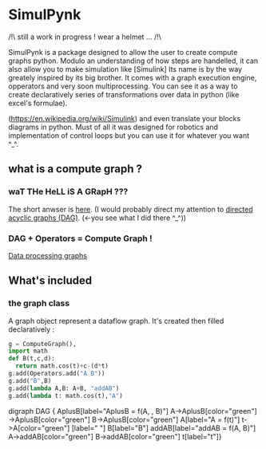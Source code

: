 # SimulPynk

/!\ still a work in progress ! wear a helmet ... /!\

SimulPynk is a package designed to allow the user to create compute graphs python.
Modulo an understanding of how steps are handelled, it can also allow you to make simulation like [Simulink]
Its name is by the way greately inspired by its big brother.
It comes with a graph execution engine, opperators and very soon multiprocessing.
You can see it as a way to create declaratively series of transformations over data in python (like excel's formulae).

(https://en.wikipedia.org/wiki/Simulink) and even translate your blocks diagrams in python.
Must of all it was designed for robotics and implementation of control loops but you can use it for whatever you want  ^_^.

## what is a compute graph ?

### waT THe HeLL iS A GRapH ???
The short anwser is [here](https://en.wikipedia.org/wiki/Graph_(discrete_mathematics)).
(I would probably direct my attention to [directed acyclic graphs (DAG)](https://en.wikipedia.org/wiki/Directed_acyclic_graph). (<-you see what I did there ^_^))
### DAG + Operators = Compute Graph !
[Data processing graphs](https://en.wikipedia.org/wiki/Directed_acyclic_graph#Data_processing_networks)

## What's included
### the graph class
A graph object represent a dataflow graph. It's created then filled declaratively :

```python
g = ComputeGraph(),
import math
def B(t,c,d):
  return math.cos(t)+c-(d*t)
g.add(Operators.add("A B"))
g.add("B",B)
g.add(lambda A,B: A+B, "addAB")
g.add(lambda t: math.cos(t),"A")
```

digraph DAG {
AplusB[label="AplusB = f(A,  , B)"]
A->AplusB[color="green"]
 ->AplusB[color="green"]
B->AplusB[color="green"]
A[label="A = f(t)"]
t->A[color="green"]
 [label=" "]
B[label="B"]
addAB[label="addAB = f(A, B)"]
A->addAB[color="green"]
B->addAB[color="green"]
t[label="t"]}
